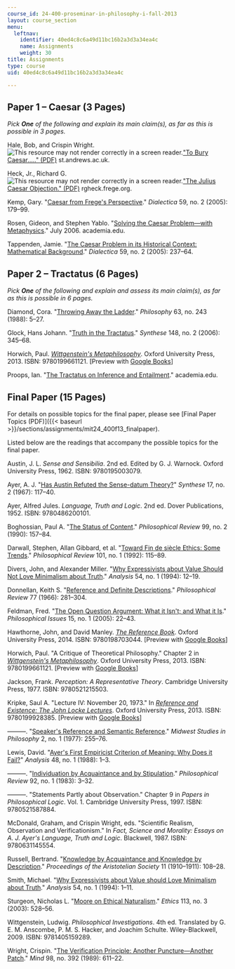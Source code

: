 ```yaml
---
course_id: 24-400-proseminar-in-philosophy-i-fall-2013
layout: course_section
menu:
  leftnav:
    identifier: 40ed4c8c6a49d11bc16b2a3d3a34ea4c
    name: Assignments
    weight: 30
title: Assignments
type: course
uid: 40ed4c8c6a49d11bc16b2a3d3a34ea4c

---
```


Paper 1 – Caesar (3 Pages)
--------------------------

_Pick **One** of the following and explain its main claim(s), as far as this is possible in 3 pages._

Hale, Bob, and Crispin Wright. ![This resource may not render correctly in a screen reader.](/images/inacessible.gif)["To Bury Caesar….." (PDF)](https://www.oxfordscholarship.com/view/10.1093/0198236395.001.0001/acprof-9780198236399-chapter-15?print=pdf) st.andrews.ac.uk.

Heck, Jr., Richard G. ![This resource may not render correctly in a screen reader.](/images/inacessible.gif)["The Julius Caesar Objection." (PDF)](http://rgheck.frege.org/pdf/published/JuliusCaesarObjection.pdf) rgheck.frege.org.

Kemp, Gary. "[Caesar from Frege's Perspective](http://dx.doi.org/10.1111/j.1746-8361.2005.01026.x)." _Dialectica_ 59, no. 2 (2005): 179–99.

Rosen, Gideon, and Stephen Yablo. "[Solving the Caesar Problem—with Metaphysics](http://www.academia.edu/542855/Solving_Caesar_with_Metaphysics)." July 2006. academia.edu.

Tappenden, Jamie. "[The Caesar Problem in its Historical Context: Mathematical Background](http://dx.doi.org/10.1111/j.1746-8361.2005.01029.x)." _Dialectica_ 59, no. 2 (2005): 237–64.

Paper 2 – Tractatus (6 Pages)
-----------------------------

_Pick **One** of the following and explain and assess its main claim(s), as far as this is possible in 6 pages._

Diamond, Cora. "[Throwing Away the Ladder](http://www.jstor.org/stable/3750493?origin=JSTOR-pdf&)." _Philosophy_ 63, no. 243 (1988): 5–27.

Glock, Hans Johann. "[Truth in the Tractatus](http://www.jstor.org/stable/20118694)." _Synthese_ 148, no. 2 (2006): 345–68.

Horwich, Paul. [_Wittgenstein's Metaphilosophy_](http://www.oxfordscholarship.com/view/10.1093/acprof:oso/9780199588879.001.0001/acprof-9780199588879). Oxford University Press, 2013. ISBN: 9780199661121. \[Preview with [Google Books](http://books.google.com/books?id=Kj1oAgAAQBAJ&pg=PAfrontcover)\]

Proops, Ian. "[The Tractatus on Inference and Entailment](http://www.academia.edu/1342405/The_Tractatus_on_Inference_and_Entailment)." academia.edu.

Final Paper (15 Pages)
----------------------

For details on possible topics for the final paper, please see [Final Paper Topics (PDF)]({{< baseurl >}}/sections/assignments/mit24_400f13_finalpaper).

Listed below are the readings that accompany the possible topics for the final paper.

Austin, J. L. _Sense and Sensibilia_. 2nd ed. Edited by G. J. Warnock. Oxford University Press, 1962. ISBN: 9780195003079.

Ayer, A. J. "[Has Austin Refuted the Sense-datum Theory?](http://www.jstor.org/stable/20114547)" _Synthese_ 17, no. 2 (1967): 117–40.

Ayer, Alfred Jules. _Language, Truth and Logic_. 2nd ed. Dover Publications, 1952. ISBN: 9780486200101.

Boghossian, Paul A. "[The Status of Content](http://www.jstor.org/stable/2185488)." _Philosophical Review_ 99, no. 2 (1990): 157–84.

Darwall, Stephen, Allan Gibbard, et al. "[Toward Fin de siècle Ethics: Some Trends](http://www.jstor.org/stable/2185045)." _Philosophical Review_ 101, no. 1 (1992): 115–89.

Divers, John, and Alexander Miller. "[Why Expressivists about Value Should Not Love Minimalism about Truth](http://www.jstor.org/stable/3328097)." _Analysis_ 54, no. 1 (1994): 12–19.

Donnellan, Keith S. "[Reference and Definite Descriptions](http://www.jstor.org/stable/2183143)." _Philosophical Review_ 77 (1966): 281–304.

Feldman, Fred. "[The Open Question Argument: What it Isn't; and What it Is](http://dx.doi.org/10.1111/j.1533-6077.2005.00051.x)." _Philosophical Issues_ 15, no. 1 (2005): 22–43.

Hawthorne, John, and David Manley. [_The Reference Book_](http://www.oxfordscholarship.com/view/10.1093/acprof:oso/9780199693672.001.0001/acprof-9780199693672?rskey=iwMGXp&result=1). Oxford University Press, 2014. ISBN: 9780198703044. \[Preview with [Google Books](http://books.google.com/books?id=3NMTUqrLk9YC&pg=PAfrontcover)\]

Horwich, Paul. "A Critique of Theoretical Philosophy." Chapter 2 in [_Wittgenstein's Metaphilosophy_](http://www.oxfordscholarship.com/view/10.1093/acprof:oso/9780199588879.001.0001/acprof-9780199588879). Oxford University Press, 2013. ISBN: 9780199661121. \[Preview with [Google Books](http://books.google.com/books?id=dA37Dr1Op4AC&pg=PA19#v=onepage)\]

Jackson, Frank. _Perception: A Representative Theory_. Cambridge University Press, 1977. ISBN: 9780521215503.

Kripke, Saul A. "Lecture IV: November 20, 1973." In [_Reference and Existence: The John Locke Lectures_](http://www.oxfordscholarship.com/view/10.1093/acprof:oso/9780199928385.001.0001/acprof-9780199928385-chapter-4). Oxford University Press, 2013. ISBN: 9780199928385. \[Preview with [Google Books](http://books.google.com/books?id=1Wr9nOZN6fgC&pg=PA79#v=onepage)\]

———. "[Speaker's Reference and Semantic Reference](http://onlinelibrary.wiley.com/doi/10.1111/j.1475-4975.1977.tb00045.x/abstract)." _Midwest Studies in Philosophy_ 2, no. 1 (1977): 255–76.

Lewis, David. "[Ayer's First Empiricist Criterion of Meaning: Why Does it Fail?](http://www.jstor.org/stable/3328286)" _Analysis_ 48, no. 1 (1988): 1–3.

———. "[Individuation by Acquaintance and by Stipulation](http://www.jstor.org/stable/2184519)." _Philosophical Review_ 92, no. 1 (1983): 3–32.

———. "Statements Partly about Observation." Chapter 9 in _Papers in Philosophical Logic_. Vol. 1. Cambridge University Press, 1997. ISBN: 9780521587884.

McDonald, Graham, and Crispin Wright, eds. "Scientific Realism, Observation and Verificationism." In _Fact, Science and Morality: Essays on A. J. Ayer's Language, Truth and Logic_. Blackwell, 1987. ISBN: 9780631145554.

Russell, Bertrand. "[Knowledge by Acquaintance and Knowledge by Description](http://plato.stanford.edu/entries/knowledge-acquaindescrip/)." _Proceedings of the Aristotelian Society_ 11 (1910–1911): 108–28.

Smith, Michael. "[Why Expressivists about Value should Love Minimalism about Truth](http://www.jstor.org/stable/3328096)." _Analysis_ 54, no. 1 (1994): 1–11.

Sturgeon, Nicholas L. "[Moore on Ethical Naturalism](http://www.jstor.org/stable/10.1086/345627)." _Ethics_ 113, no. 3 (2003): 528–56.

Wittgenstein, Ludwig. _Philosophical Investigations_. 4th ed. Translated by G. E. M. Anscombe, P. M. S. Hacker, and Joachim Schulte. Wiley-Blackwell, 2009. ISBN: 9781405159289.

Wright, Crispin. "[The Verification Principle: Another Puncture—Another Patch](http://www.jstor.org/stable/2255045)." _Mind_ 98, no. 392 (1989): 611–22.